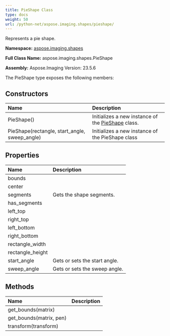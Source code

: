```yaml
---
title: PieShape Class
type: docs
weight: 50
url: /python-net/aspose.imaging.shapes/pieshape/
---
```


Represents a pie shape.

**Namespace:** [aspose.imaging.shapes](/imaging/python-net/aspose.imaging.shapes/)

**Full Class Name:** aspose.imaging.shapes.PieShape

**Assembly:**  Aspose.Imaging Version: 23.5.6

The PieShape type exposes the following members:
## **Constructors**
|**Name**|**Description**|
| :- | :- |
|PieShape()|Initializes a new instance of the [PieShape](/imaging/python-net/aspose.imaging.shapes/pieshape/) class.|
|PieShape(rectangle, start_angle, sweep_angle)|Initializes a new instance of the PieShape class|
## **Properties**
|**Name**|**Description**|
| :- | :- |
|bounds|  |
|center|  |
|segments|Gets the shape segments.|
|has_segments|  |
|left_top|  |
|right_top|  |
|left_bottom|  |
|right_bottom|  |
|rectangle_width|  |
|rectangle_height|  |
|start_angle|Gets or sets the start angle.|
|sweep_angle|Gets or sets the sweep angle.|
## **Methods**
|**Name**|**Description**|
| :- | :- |
|get_bounds(matrix)|  |
|get_bounds(matrix, pen)|  |
|transform(transform)|  |
